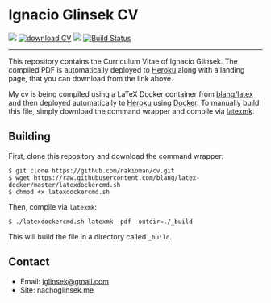 # Ignacio Glinsek CV

[![](https://img.shields.io/website-up-down-green-red/https/nachoglinsek.me.svg?label=Ignacio&nbsp;Glinsek)](https://nachoglinsek.me/)
[![download CV](https://img.shields.io/badge/download-PDF-brightgreen.svg)](https://nachoglinsek.me/Ignacio_Glinsek-CV.pdf)
[![](https://img.shields.io/github/license/nakioman/cv.svg)](https://github.com/nakioman/cv/blob/master/LICENSE)
[![Build Status](https://img.shields.io/endpoint.svg?url=https%3A%2F%2Factions-badge.atrox.dev%2Fnakioman%2Fcv%2Fbadge%3Fref%3Dmaster&style=flat)](https://actions-badge.atrox.dev/nakioman/cv/goto?ref=master)

----
This repository contains the Curriculum Vitae of Ignacio Glinsek. The
compiled PDF is automatically deployed to [Heroku](https://heroku.com/) along with a landing page, that you can download from the link above.

My cv is being compiled using a LaTeX Docker container from
[blang/latex](https://hub.docker.com/r/blang/latex/) and then deployed automatically to [Heroku](https://heroku.com) using [Docker](https://www.docker.com/). To manually build this
file, simply download the command wrapper and compile via
[latexmk](http://mg.readthedocs.io/latexmk.html).

## Building

First, clone this repository and download the command wrapper:

```shell
$ git clone https://github.com/nakioman/cv.git
$ wget https://raw.githubusercontent.com/blang/latex-docker/master/latexdockercmd.sh
$ chmod +x latexdockercmd.sh
```
Then, compile via `latexmk`:

```shell
$ ./latexdockercmd.sh latexmk -pdf -outdir=./_build
```

This will build the file in a directory called `_build`.

## Contact

- Email: iglinsek@gmail.com
- Site: nachoglinsek.me
